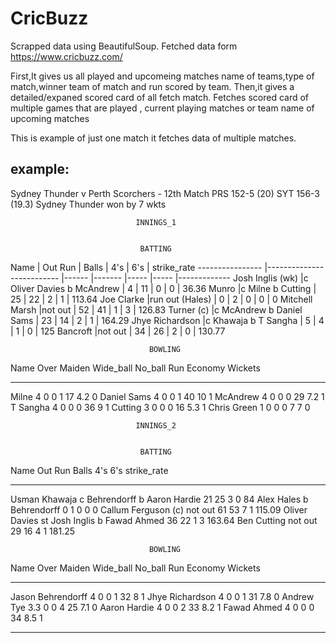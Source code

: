 # CricBuzz
Scrapped data using BeautifulSoup.
Fetched data form https://www.cricbuzz.com/

First,It gives us all played and upcomeing matches name of teams,type of match,winner team of match and run scored by team.
Then,it gives a detailed/expaned scored card of all fetch match.
Fetches scored card of multiple games that are played , current playing matches or team name of upcoming matches

This is example of just one match it fetches data of multiple matches.

example:
--------------------------------------------------------------------------------------------------------------------------
Sydney Thunder v Perth Scorchers - 12th Match
PRS 152-5 (20) SYT 156-3 (19.3)
Sydney Thunder won by 7 wkts 



                                INNINGS_1                                   


                                 BATTING                                       
  Name                  |    Out                                Run       | Balls       |  4's      |  6's  |  strike_rate
  ----------------      |--------------------------  |------  |-------  |-----  |-----  |-------------
  Josh Inglis (wk)      |c Oliver Davies b McAndrew  |     4  |     11  |   0   |    0  |       36.36
  Munro                 |c Milne b Cutting           |    25  |     22  |    2  |    1  |       113.64
  Joe Clarke            |run out (Hales)             |     0  |      2  |    0  |    0  |         0
  Mitchell Marsh        |not out                     |    52  |     41  |    1  |    3  |       126.83
  Turner (c)            |c McAndrew b Daniel Sams    |   23   |    14   |    2  |    1  |       164.29
  Jhye Richardson       |c Khawaja b T Sangha        |     5  |      4  |    1  |    0  |        125
  Bancroft              |not out                     |    34  |     26  |    2  |    0  |       130.77


                                   BOWLING                                                    
Name           Over    Maiden    Wide_ball    No_ball    Run    Economy    Wickets
-----------  ------  --------  -----------  ---------  -----  ---------  ---------
Milne             4         0            0          1     17        4.2          0
Daniel Sams       4         0            0          1     40       10            1
McAndrew          4         0            0          0     29        7.2          1
T Sangha          4         0            0          0     36        9            1
Cutting           3         0            0          0     16        5.3          1
Chris Green       1         0            0          0      7        7            0


                                INNINGS_2                                   


                                 BATTING                                       
Name                 Out                              Run    Balls    4's    6's    strike_rate
-------------------  ----------------------------  ------  -------  -----  -----  -------------
Usman Khawaja        c Behrendorff b Aaron Hardie      21       25      3      0          84
Alex Hales           b Behrendorff                      0        1      0      0           0
Callum Ferguson (c)  not out                           61       53      7      1         115.09
Oliver Davies        st Josh Inglis b Fawad Ahmed      36       22      1      3         163.64
Ben Cutting          not out                           29       16      4      1         181.25


                                   BOWLING                                                    
Name                 Over    Maiden    Wide_ball    No_ball    Run    Economy    Wickets
-----------------  ------  --------  -----------  ---------  -----  ---------  ---------
Jason Behrendorff     4           0            0          1     32        8            1
Jhye Richardson       4           0            0          1     31        7.8          0
Andrew Tye            3.3         0            0          4     25        7.1          0
Aaron Hardie          4           0            0          2     33        8.2          1
Fawad Ahmed           4           0            0          0     34        8.5          1

--------------------------------------------------------------------------------------------------------------------------
